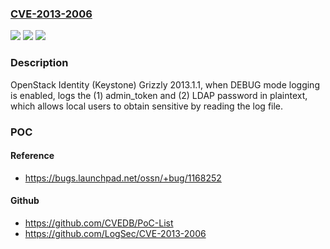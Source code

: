 ### [CVE-2013-2006](https://cve.mitre.org/cgi-bin/cvename.cgi?name=CVE-2013-2006)
![](https://img.shields.io/static/v1?label=Product&message=n%2Fa&color=blue)
![](https://img.shields.io/static/v1?label=Version&message=%3D%20n%2Fa%20&color=brighgreen)
![](https://img.shields.io/static/v1?label=Vulnerability&message=n%2Fa&color=brighgreen)

### Description

OpenStack Identity (Keystone) Grizzly 2013.1.1, when DEBUG mode logging is enabled, logs the (1) admin_token and (2) LDAP password in plaintext, which allows local users to obtain sensitive by reading the log file.

### POC

#### Reference
- https://bugs.launchpad.net/ossn/+bug/1168252

#### Github
- https://github.com/CVEDB/PoC-List
- https://github.com/LogSec/CVE-2013-2006

